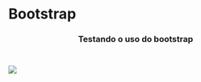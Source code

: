 # Bootstrap
<h3 style="text-align: center;">Testando o uso do bootstrap</h3>
<br>
<img style="margin: 10px auto; display: flex; justify-content: center; align-itens: center" src="https://64.media.tumblr.com/15aae73dab1c8dd2cac26b1b6145a7b3/7a4ba4a428fa6206-59/s540x810/83ac1cd4be77d6622f238ea416b7f0442a35e50b.pnj">
